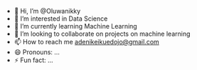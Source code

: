 - 👋 Hi, I’m @Oluwanikky
- 👀 I’m interested in Data Science
- 🌱 I’m currently learning Machine Learning
- 💞️ I’m looking to collaborate on projects on machine learning
- 📫 How to reach me adenikeikuedojo@gmail.com
- 😄 Pronouns: ...
- ⚡ Fun fact: ...

<!---
Oluwanikky/Oluwanikky is a ✨ special ✨ repository because its `README.md` (this file) appears on your GitHub profile.
You can click the Preview link to take a look at your changes.
--->

